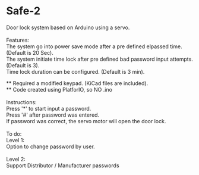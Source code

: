 # Safe-2
Door lock system based on Arduino using a servo.<br>
<br>
Features:<br>
The system go into power save mode after a pre defined elpassed time. (Default is 20 Sec).<br>
The system initiate time lock after pre defined bad password input attempts. (Default is 3).<br>
Time lock duration can be configured. (Default is 3 min).<br>

** Required a modified keypad. (KiCad files are included).<br>
** Code created using PlatforIO, so NO .ino<br>
<br>
Instructions:<br>
Press '*' to start input a password.<br>
Press '#' after password was entered.<br>
If password was correct, the servo motor will open the door lock.<br>
<br>
To do:<br>
Level 1:<br>
Option to change password by user.<br>
<br>
Level 2:<br>
Support Distributor / Manufacturer passwords<br>
<br>
